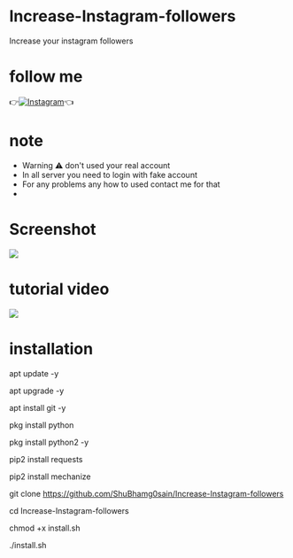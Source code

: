 # Increase-Instagram-followers
Increase your instagram followers
# follow me
👉[![Instagram](https://img.shields.io/badge/INSTAGRAM-FOLLOW-red?style=for-the-badge&logo=instagram)](https://www.instagram.com/shubhamgosainn)👈
# note 
* Warning ⚠️ don't used your real account
* In all server you need to login with fake account
* For any problems any how to used contact me for that
* 
# Screenshot
![ ](https://raw.githubusercontent.com/ShuBhamg0sain/Increase-Instagram-followers/main/Files/IMG_20210423_011215.jpg)
# tutorial video
![ ](https://youtu.be/Z4aqMfoZvjU)

# installation

apt update -y

apt upgrade -y

apt install git -y

pkg install python

pkg install python2 -y

pip2 install requests

pip2 install mechanize

git clone https://github.com/ShuBhamg0sain/Increase-Instagram-followers

cd Increase-Instagram-followers

chmod +x install.sh

./install.sh
